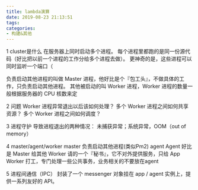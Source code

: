 ```yaml
---
title: lambda演算
date: 2019-08-23 21:13:51
tags:
categories: 
- 构建&其他
---
```

1 cluster是什么
在服务器上同时启动多个进程。
每个进程里都跑的是同一份源代码（好比把以前一个进程的工作分给多个进程去做）。
更神奇的是，这些进程可以同时监听一个端口（

负责启动其他进程的叫做 Master 进程，他好比是个『包工头』，不做具体的工作，只负责启动其他进程。
其他被启动的叫 Worker 进程，Worker 进程的数量一般根据服务器的 CPU 核数来定

2 问题
Worker 进程异常退出以后该如何处理？
多个 Worker 进程之间如何共享资源？
多个 Worker 进程之间如何调度？

3 进程守护
导致进程退出的两种情况： 未捕获异常；系统异常，OOM（out of memory）

4 master/agent/worker
master 负责启动其他进程(类似Pm2)
agent  Agent 好比是 Master 给其他 Worker 请的一个『秘书』，它不对外提供服务，只给 App Worker 打工，专门处理一些公共事务，业务相关的不要放在agent


5 进程间通信（IPC）
封装了一个 messenger 对象挂在 app / agent 实例上，提供一系列友好的 API。
